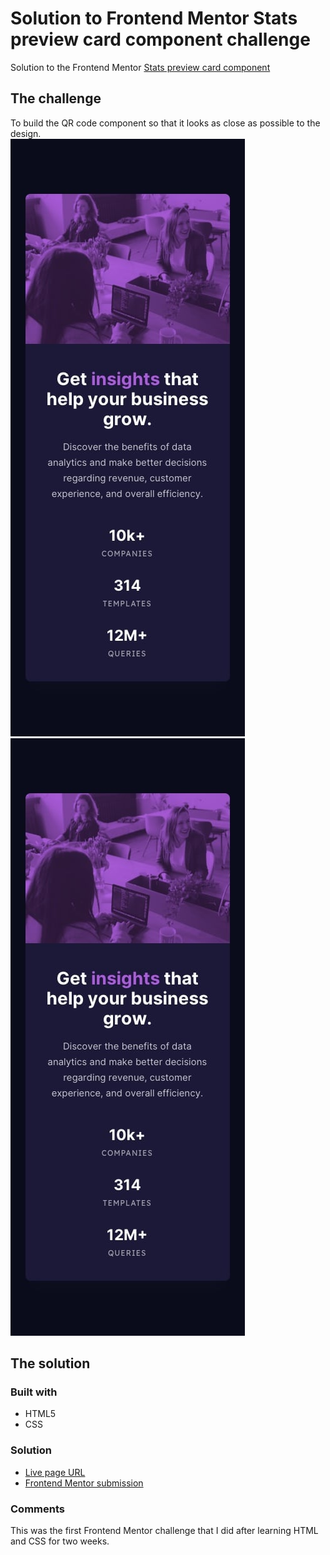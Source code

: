 # Solution to Frontend Mentor Stats preview card component challenge
Solution to the Frontend Mentor [Stats preview card component](https://www.frontendmentor.io/challenges/stats-preview-card-component-8JqbgoU62)

## The challenge  
To build the QR code component so that it looks as close as possible to the design.  
![QR code card](./design/mobile-design.jpg)
![QR code card](./design/mobile-design.jpg)

## The solution  
### Built with  
* HTML5  
* CSS

### Solution 
* [Live page URL](https://laurahai.github.io/stats-preview-card-component/)
* [Frontend Mentor submission](https://www.frontendmentor.io/solutions/reponsive-statistics-card-using-flexbox-2akJjTUszE)

### Comments
This was the first Frontend Mentor challenge that I did after learning HTML and CSS for two weeks.



